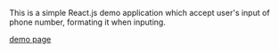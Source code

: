 This is a simple React.js demo application which accept user's input of phone number, formating it when inputing.

[demo page](http://qhwa.github.io/react_demo_phone_input/dist/)
